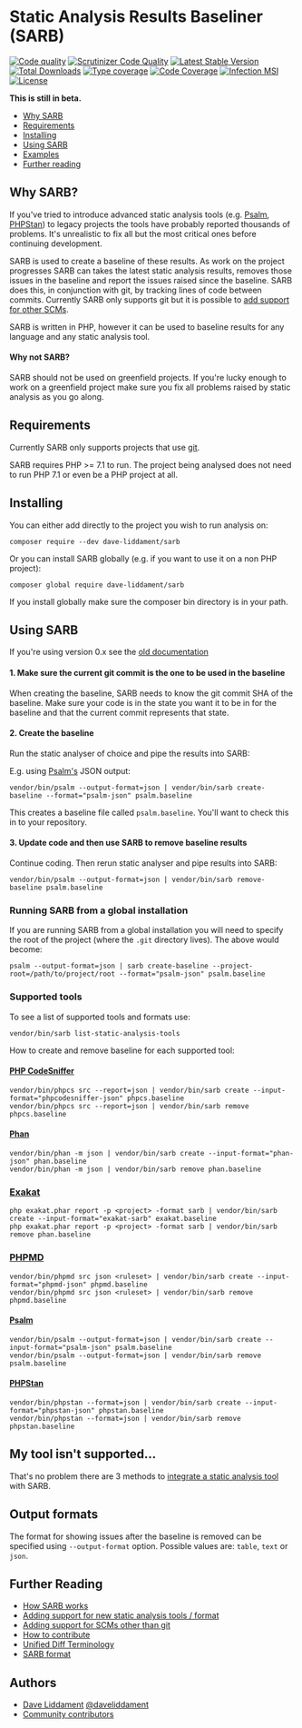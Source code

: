 # Static Analysis Results Baseliner (SARB)

[![Code quality](https://github.com/DaveLiddament/sarb/workflows/Full%20checks/badge.svg)](https://github.com/DaveLiddament/sarb) 
[![Scrutinizer Code Quality](https://scrutinizer-ci.com/g/DaveLiddament/sarb/badges/quality-score.png?b=master)](https://scrutinizer-ci.com/g/DaveLiddament/sarb/?branch=master)
[![Latest Stable Version](https://poser.pugx.org/dave-liddament/sarb/v/stable)](https://packagist.org/packages/dave-liddament/sarb)
[![Total Downloads](https://poser.pugx.org/dave-liddament/sarb/downloads)](https://packagist.org/packages/dave-liddament/sarb)
[![Type coverage](https://shepherd.dev/github/DaveLiddament/sarb/coverage.svg)](https://shepherd.dev/github/DaveLiddament/sarb/coverage.svg)
[![Code Coverage](https://codecov.io/gh/DaveLiddament/sarb/branch/master/graph/badge.svg)](https://codecov.io/gh/DaveLiddament/sarb)
[![Infection MSI](https://badge.stryker-mutator.io/github.com/DaveLiddament/sarb/branch/master)](https://infection.github.io)
[![License](https://poser.pugx.org/dave-liddament/sarb/license)](https://packagist.org/packages/dave-liddament/sarb)

**This is still in beta.**

 * [Why SARB](#why-sarb)
 * [Requirements](#requirements)
 * [Installing](#installing)
 * [Using SARB](#using-sarb)
 * [Examples](#examples)
 * [Further reading](#further-reading)

## Why SARB?

If you've tried to introduce advanced static analysis tools (e.g.
[Psalm](https://getpsalm.org), [PHPStan](https://github.com/phpstan/phpstan))
to legacy projects the tools have probably reported thousands of problems.
It's unrealistic to fix all but the most critical ones before continuing development.

SARB is used to create a baseline of these results. As work on the project
progresses SARB can takes the latest static analysis results, removes
those issues in the baseline and report the issues raised since the baseline.
SARB does this, in conjunction with git, by tracking lines of code between commits.
Currently SARB only supports git but it is possible to [add support for other SCMs](docs/NewHistoryAnalyser.md).

SARB is written in PHP, however it can be used to baseline results for any language and any static analysis tool.


#### Why not SARB?

SARB should not be used on greenfield projects. If you're lucky enough to work on a greenfield project make sure you fix all problems raised by static analysis as you go along.

## Requirements

Currently SARB only supports projects that use [git](https://git-scm.com/).

SARB requires PHP >= 7.1 to run. The project being analysed does not need to run PHP 7.1 or even be a PHP project at all.

## Installing

You can either add directly to the project you wish to run analysis on:

```
composer require --dev dave-liddament/sarb
```

Or you can install SARB globally (e.g. if you want to use it on a non PHP project):

```
composer global require dave-liddament/sarb
```

If you install globally make sure the composer bin directory is in your path.


## Using SARB

If you're using version 0.x see the [old documentation](docs/version0/README.md) 


#### 1. Make sure the current git commit is the one to be used in the baseline

When creating the baseline, SARB needs to know the git commit SHA of the baseline.
Make sure your code is in the state you want it to be in for the baseline and that the current commit represents that state.


#### 2. Create the baseline

Run the static analyser of choice and pipe the results into SARB:

E.g. using [Psalm's](https://psalm.dev) JSON output:

```shell
vendor/bin/psalm --output-format=json | vendor/bin/sarb create-baseline --format="psalm-json" psalm.baseline
```

This creates a baseline file called `psalm.baseline`. You'll want to check this in to your repository.



#### 3. Update code and then use SARB to remove baseline results

Continue coding. Then rerun static analyser and pipe results into SARB:

```shell
vendor/bin/psalm --output-format=json | vendor/bin/sarb remove-baseline psalm.baseline
```

### Running SARB from a global installation

If you are running SARB from a global installation you will need to specify the root of the project (where the `.git` directory lives).
The above would become:

```shell
psalm --output-format=json | sarb create-baseline --project-root=/path/to/project/root --format="psalm-json" psalm.baseline
```

### Supported tools

To see a list of supported tools and formats use:
```
vendor/bin/sarb list-static-analysis-tools
```

How to create and remove baseline for each supported tool:

#### [PHP CodeSniffer](https://github.com/squizlabs/PHP_CodeSniffer)
```shell
vendor/bin/phpcs src --report=json | vendor/bin/sarb create --input-format="phpcodesniffer-json" phpcs.baseline
vendor/bin/phpcs src --report=json | vendor/bin/sarb remove phpcs.baseline
```

#### [Phan](https://github.com/phan/phan)
```shell
vendor/bin/phan -m json | vendor/bin/sarb create --input-format="phan-json" phan.baseline
vendor/bin/phan -m json | vendor/bin/sarb remove phan.baseline
```

### [Exakat](https://www.exakat.io/)
```shell
php exakat.phar report -p <project> -format sarb | vendor/bin/sarb create --input-format="exakat-sarb" exakat.baseline
php exakat.phar report -p <project> -format sarb | vendor/bin/sarb remove phan.baseline
```

### [PHPMD](https://github.com/phpmd/phpmd)
```shell
vendor/bin/phpmd src json <ruleset> | vendor/bin/sarb create --input-format="phpmd-json" phpmd.baseline
vendor/bin/phpmd src json <ruleset> | vendor/bin/sarb remove phpmd.baseline
```

#### [Psalm](https://psalm.dev)
```shell
vendor/bin/psalm --output-format=json | vendor/bin/sarb create --input-format="psalm-json" psalm.baseline
vendor/bin/psalm --output-format=json | vendor/bin/sarb remove psalm.baseline
```

#### [PHPStan](https://phpstan.org)
```shell
vendor/bin/phpstan --format=json | vendor/bin/sarb create --input-format="phpstan-json" phpstan.baseline
vendor/bin/phpstan --format=json | vendor/bin/sarb remove phpstan.baseline
```

## My tool isn't supported...

That's no problem there are 3 methods to [integrate a static analysis tool](docs/CustomInputFormats.md) with SARB.


## Output formats 

The format for showing issues after the baseline is removed can be specified using `--output-format` option. 
Possible values are: `table`, `text` or `json`.


## Further Reading
 
 * [How SARB works](docs/HowSarbWorks.md)
 * [Adding support for new static analysis tools / format](docs/NewResultsParser.md)
 * [Adding support for SCMs other than git](docs/NewHistoryAnalyser.md)
 * [How to contribute](docs/Contributing.md)
 * [Unified Diff Terminology](docs/UnifiedDiffTerminology.md)
 * [SARB format](docs/SarbFormat.md)


## Authors

 * [Dave Liddament](https://www.daveliddament.co.uk) [@daveliddament](https://twitter.com/daveliddament)
 * [Community contributors](https://github.com/daveliddament/sarb/graphs/contributors)
